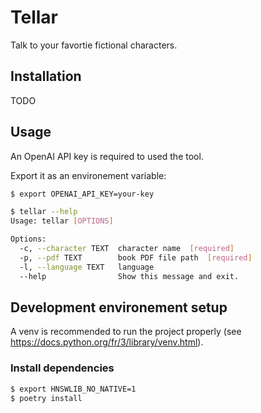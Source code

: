 # Tellar

Talk to your favortie fictional characters.

## Installation

TODO

## Usage

An OpenAI API key is required to used the tool.

Export it as an environement variable:

```bash
$ export OPENAI_API_KEY=your-key
```

```bash
$ tellar --help
Usage: tellar [OPTIONS]

Options:
  -c, --character TEXT  character name  [required]
  -p, --pdf TEXT        book PDF file path  [required]
  -l, --language TEXT   language
  --help                Show this message and exit.
```

## Development environement setup

A venv is recommended to run the project properly (see https://docs.python.org/fr/3/library/venv.html).

### Install dependencies

```bash
$ export HNSWLIB_NO_NATIVE=1
$ poetry install
```
